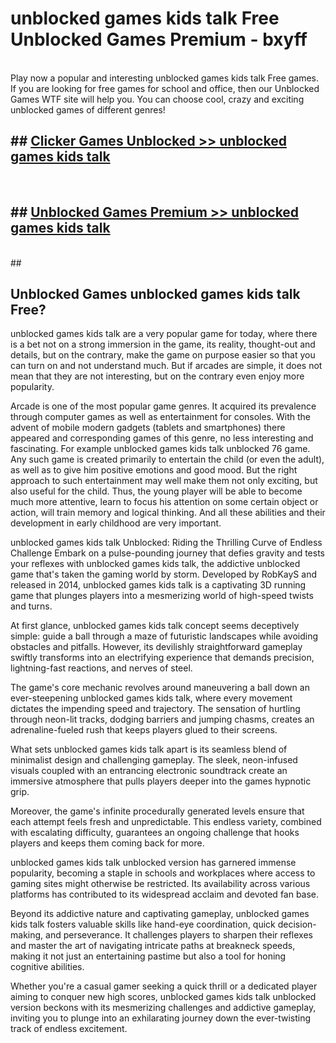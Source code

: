 # unblocked games kids talk Free Unblocked Games Premium - bxyff <br>
<br>
Play now a popular and interesting unblocked games kids talk Free games. If you are looking for free games for school and office, then our Unblocked Games WTF site will help you. You can choose cool, crazy and exciting unblocked games of different genres!


## ##  [Clicker Games Unblocked >> unblocked games kids talk](http://freeplayer.one?title=unblocked_games_kids_talk&ref=M1)
  <br>

##  ## [Unblocked Games Premium >> unblocked games kids talk](http://freeplayer.one?title=unblocked_games_kids_talk&ref=M1)
  <br>
  ##



## Unblocked Games unblocked games kids talk Free?

unblocked games kids talk are a very popular game for today, where there is a bet not on a strong immersion in the game, its reality, thought-out and details, but on the contrary, make the game on purpose easier so that you can turn on and not understand much. But if arcades are simple, it does not mean that they are not interesting, but on the contrary even enjoy more popularity.

Arcade is one of the most popular game genres. It acquired its prevalence through computer games as well as entertainment for consoles. With the advent of mobile modern gadgets (tablets and smartphones) there appeared and corresponding games of this genre, no less interesting and fascinating. For example unblocked games kids talk unblocked 76 game. Any such game is created primarily to entertain the child (or even the adult), as well as to give him positive emotions and good mood. But the right approach to such entertainment may well make them not only exciting, but also useful for the child. Thus, the young player will be able to become much more attentive, learn to focus his attention on some certain object or action, will train memory and logical thinking. And all these abilities and their development in early childhood are very important.

unblocked games kids talk Unblocked: Riding the Thrilling Curve of Endless Challenge
Embark on a pulse-pounding journey that defies gravity and tests your reflexes with unblocked games kids talk, the addictive unblocked game that's taken the gaming world by storm. Developed by RobKayS and released in 2014, unblocked games kids talk is a captivating 3D running game that plunges players into a mesmerizing world of high-speed twists and turns.

At first glance, unblocked games kids talk concept seems deceptively simple: guide a ball through a maze of futuristic landscapes while avoiding obstacles and pitfalls. However, its devilishly straightforward gameplay swiftly transforms into an electrifying experience that demands precision, lightning-fast reactions, and nerves of steel.

The game's core mechanic revolves around maneuvering a ball down an ever-steepening unblocked games kids talk, where every movement dictates the impending speed and trajectory. The sensation of hurtling through neon-lit tracks, dodging barriers and jumping chasms, creates an adrenaline-fueled rush that keeps players glued to their screens.

What sets unblocked games kids talk apart is its seamless blend of minimalist design and challenging gameplay. The sleek, neon-infused visuals coupled with an entrancing electronic soundtrack create an immersive atmosphere that pulls players deeper into the games hypnotic grip.

Moreover, the game's infinite procedurally generated levels ensure that each attempt feels fresh and unpredictable. This endless variety, combined with escalating difficulty, guarantees an ongoing challenge that hooks players and keeps them coming back for more.

unblocked games kids talk unblocked version has garnered immense popularity, becoming a staple in schools and workplaces where access to gaming sites might otherwise be restricted. Its availability across various platforms has contributed to its widespread acclaim and devoted fan base.

Beyond its addictive nature and captivating gameplay, unblocked games kids talk fosters valuable skills like hand-eye coordination, quick decision-making, and perseverance. It challenges players to sharpen their reflexes and master the art of navigating intricate paths at breakneck speeds, making it not just an entertaining pastime but also a tool for honing cognitive abilities.

Whether you're a casual gamer seeking a quick thrill or a dedicated player aiming to conquer new high scores, unblocked games kids talk unblocked version beckons with its mesmerizing challenges and addictive gameplay, inviting you to plunge into an exhilarating journey down the ever-twisting track of endless excitement.